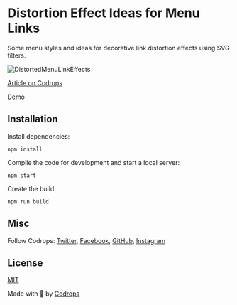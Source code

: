 # Distortion Effect Ideas for Menu Links

Some menu styles and ideas for decorative link distortion effects using SVG filters.

![DistortedMenuLinkEffects](https://tympanus.net/codrops/wp-content/uploads/2020/03/LinkEffects_featured.png)

[Article on Codrops](https://tympanus.net/codrops/?p=48586)

[Demo](http://tympanus.net/Development/DistortedMenuLinkEffects/)


## Installation

Install dependencies:

```
npm install
```

Compile the code for development and start a local server:

```
npm start
```

Create the build:

```
npm run build
```

## Misc

Follow Codrops: [Twitter](http://www.twitter.com/codrops), [Facebook](http://www.facebook.com/codrops), [GitHub](https://github.com/codrops), [Instagram](https://www.instagram.com/codropsss/)

## License
[MIT](LICENSE)

Made with :blue_heart: by [Codrops](http://www.codrops.com)





